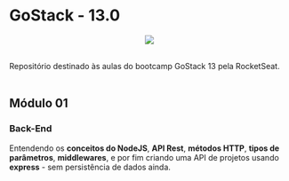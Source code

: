 # GoStack - 13.0
<p align="center">
  <img src="https://camo.githubusercontent.com/8c13dc2618dbd7f76d1d574350b98fdee1335ce5/68747470733a2f2f726f636b6574736561742d63646e2e73332d73612d656173742d312e616d617a6f6e6177732e636f6d2f626f6f7463616d702d6865616465722e706e67"/>
</p>
<br>
Repositório destinado às aulas do bootcamp GoStack 13 pela RocketSeat.
<br><br>
<h2>Módulo 01</h2>
<h3>Back-End</h3>
<p>Entendendo os <b>conceitos do NodeJS</b>, <b>API Rest</b>, <b>métodos HTTP</b>, <b>tipos de parâmetros</b>, <b>middlewares</b>, e por fim criando uma API de projetos usando <b>express</b> - sem persistência de dados ainda. </p>

